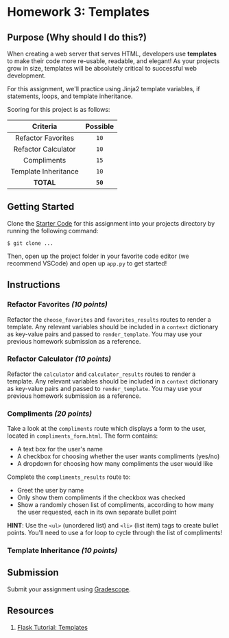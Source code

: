# Homework 3: Templates

## Purpose (Why should I do this?)

When creating a web server that serves HTML, developers use **templates** to make their code more re-usable, readable, and elegant! As your projects grow in size, templates will be absolutely critical to successful web development.

For this assignment, we'll practice using Jinja2 template variables, if statements, loops, and template inheritance.

Scoring for this project is as follows:

| Criteria | Possible |
| :------: | :------: |
| Refactor Favorites | `10` |
| Refactor Calculator | `10` |
| Compliments | `15` |
| Template Inheritance | `10` |
| **TOTAL** | **`50`** |

## Getting Started

Clone the [Starter Code]() for this assignment into your projects directory by running the following command:

```
$ git clone ...
```

Then, open up the project folder in your favorite code editor (we recommend VSCode) and open up `app.py` to get started!

## Instructions

### Refactor Favorites _(10 points)_

Refactor the `choose_favorites` and `favorites_results` routes to render a template. Any relevant variables should be included in a `context` dictionary as key-value pairs and passed to `render_template`. You may use your previous homework submission as a reference.

### Refactor Calculator _(10 points)_

Refactor the `calculator` and `calculator_results` routes to render a template. Any relevant variables should be included in a `context` dictionary as key-value pairs and passed to `render_template`. You may use your previous homework submission as a reference.

### Compliments _(20 points)_

Take a look at the `compliments` route which displays a form to the user, located in `compliments_form.html`. The form contains:

- A text box for the user's name
- A checkbox for choosing whether the user wants compliments (yes/no)
- A dropdown for choosing how many compliments the user would like

Complete the `compliments_results` route to:

- Greet the user by name
- Only show them compliments if the checkbox was checked
- Show a randomly chosen list of compliments, according to how many the user requested, each in its own separate bullet point

**HINT**: Use the `<ul>` (unordered list) and `<li>` (list item) tags to create bullet points. You'll need to use a for loop to cycle through the list of compliments!

### Template Inheritance _(10 points)_



## Submission

Submit your assignment using [Gradescope](https://gradescope.com).

## Resources

1. [Flask Tutorial: Templates](https://pythonbasics.org/flask-tutorial-templates/)
